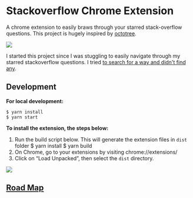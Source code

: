 # Stackoverflow Chrome Extension

A chrome extension to easily braws through your starred stack-overflow questions. This project is hugely inspired by [octotree](https://github.com/buunguyen/octotree).

![](https://dzwonsemrish7.cloudfront.net/items/0S42303U0y1H362i2u3R/Screen%20Recording%202018-05-30%20at%2009.49%20PM.gif)

I started this project since I was stuggling to easily navigate through my starred stackoverflow questions. I tried [to search for a way and didn't find any](https://meta.stackexchange.com/questions/3912/better-favourites-organisation). 

## Development

**For local development:**

    $ yarn install
    $ yarn start

**To install the extension, the steps below:** 

1. Run the build script below. This will generate the extension files in `dist` folder
    $ yarn install 
    $ yarn build
2. On Chrome, go to your extensions by visiting chrome://extensions/
3. Click on “Load Unpacked”, then select the `dist`  directory. 

![](https://cl.ly/3r2Q3k0F1v1q/Screen%2520Recording%25202018-05-30%2520at%252009.59%2520PM.gif)

## [Road Map](https://github.com/AlahmadiQ8/StackFave/projects/1)

<!-- ### Filters 

* [x] by tags

### Re-fetch data 

* [ ] on each page load
* [ ] then the user stars a new question  -->

